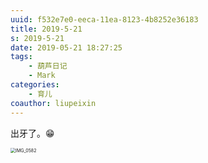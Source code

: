```yaml
---
uuid: f532e7e0-eeca-11ea-8123-4b8252e36183
title: 2019-5-21
s: 2019-5-21
date: 2019-05-21 18:27:25
tags:
	- 葫芦日记
	- Mark
categories:
	- 育儿
coauthor: liupeixin
---
```


出牙了。😁



<img src="http://beiming-public.liupei.xin/typora-images/2019-5-21/IMG_0582.JPG" alt="IMG_0582" style="zoom: 50%;" />